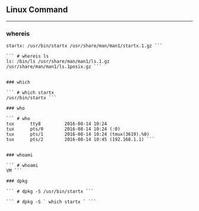 

## Linux Command

--------------------------------------------

### whereis

``` # whereis startx  
startx: /usr/bin/startx /usr/share/man/man1/startx.1.gz ```

``` # whereis ls  
ls: /bin/ls /usr/share/man/man1/ls.1.gz /usr/share/man/man1/ls.1posix.gz ```


### which

``` # which startx   
/usr/bin/startx ```

### who

``` # who  
tux      tty8         2016-08-14 10:24  
tux      pts/0        2016-08-14 10:24 (:0)   
tux      pts/1        2016-08-14 10:24 (tmux(3619).%0)  
tux      pts/2        2016-08-14 10:45 (192.168.1.1) ```


### whoami

``` # whoami   
VM ```

### dpkg

``` # dpkg -S /usr/bin/startx ```

``` # dpkg -S ` which startx ` ```


